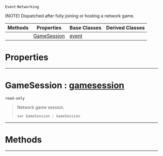  `Event` `Networking`



(NOTE) Dispatched after fully joining or hosting a network game.

|Methods|Properties|Base Classes|Derived Classes|
|---|---|---|---|
| |[ GameSession](https://github.com/zeroengineteam/ZeroDocs/code_reference/class_reference/netgamestarted.markdown#gamesession-zero-engine)|[event](https://github.com/zeroengineteam/ZeroDocs/code_reference/class_reference/event.markdown)| |


 #  Properties


---  
 #  GameSession : [gamesession](https://github.com/zeroengineteam/ZeroDocs/code_reference/class_reference/gamesession.markdown)

 `read-only`

> Network game session.
> ``` lang=cpp, name=Zilch
> var GameSession : GameSession


---  
 #  Methods


---  
 

 